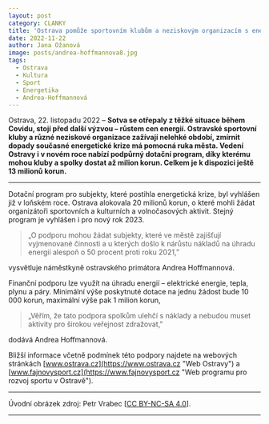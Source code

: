 ```yaml
---
layout: post
category: CLANKY
title: 'Ostrava pomůže sportovním klubům a neziskovým organizacím s energiemi, žádat mohou až o 1 milion korun'			
date: 2022-11-22
author: Jana Ožanová
image: posts/andrea-hoffmannova8.jpg
tags:					
  - Ostrava			
  - Kultura
  - Sport
  - Energetika
  - Andrea-Hoffmannová
---
```


Ostrava, 22. listopadu 2022 – **Sotva se otřepaly z těžké situace během Covidu, stojí před další výzvou – růstem cen energií. Ostravské sportovní kluby a různé neziskové organizace zažívají nelehké období, zmírnit dopady současné energetické krize má pomocná ruka města. Vedení Ostravy i v novém roce nabízí podpůrný dotační program, díky kterému mohou kluby a spolky dostat až milion korun. Celkem je k dispozici ještě 13 milionů korun.**

<hr />


Dotační program pro subjekty, které postihla energetická krize, byl vyhlášen již v loňském roce. Ostrava alokovala 20 milionů korun, o které mohli žádat organizátoři sportovních a kulturních a volnočasových aktivit. Stejný program je vyhlášen i pro nový rok 2023.

>„O podporu mohou žádat subjekty, které ve městě zajišťují vyjmenované činnosti a u kterých došlo k nárůstu nákladů na úhradu energií alespoň o 50 procent proti roku 2021,”

vysvětluje náměstkyně ostravského primátora Andrea Hoffmannová.

Finanční podporu lze využít na úhradu energií – elektrické energie, tepla, plynu a páry. Minimální výše poskytnuté dotace na jednu žádost bude 10 000 korun, maximální výše pak 1 milion korun,  

>„Věřím, že tato podpora spolkům ulehčí s náklady a nebudou muset aktivity pro širokou veřejnost zdražovat,"

dodává Andrea Hoffmannová.

Bližší informace včetně podmínek této podpory najdete na webových stránkách [www.ostrava.cz](https://www.ostrava.cz "Web Ostravy") a [www.fajnovysport.cz](https://www.fajnovysport.cz "Web programu pro rozvoj sportu v Ostravě").

---

Úvodní obrázek zdroj: Petr Vrabec \[[CC BY-NC-SA 4.0](https://creativecommons.org/licenses/by-nc-sa/4.0/deed.cs)\].



- - -
